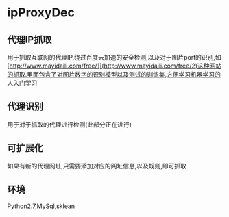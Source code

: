 # ipProxyDec
## 代理IP抓取
  用于抓取互联网的代理IP,绕过百度云加速的安全检测,以及对于图片port的识别,如[http://www.mayidaili.com/free/1](http://www.mayidaili.com/free/2)这种网站的抓取.里面包含了对图片数字的识别模型以及测试的训练集,方便学习机器学习的人入门学习
## 代理识别
  用于对于抓取的代理进行检测(此部分正在进行)
## 可扩展化
  如果有新的代理网址,只需要添加对应的网址信息,以及规则,即可抓取
## 环境
  Python2.7,MySql,sklean



